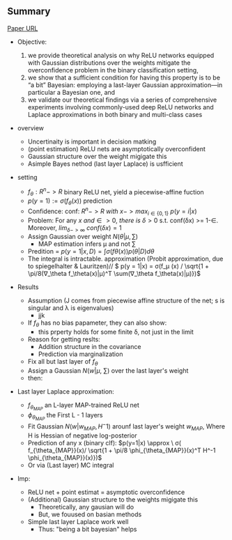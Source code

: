 ## Summary

[Paper URL](http://proceedings.mlr.press/v119/kristiadi20a/kristiadi20a.pdf)


- Objective:
  1. we provide theoretical analysis on why ReLU networks equipped with Gaussian distributions over the weights mitigate the overconfidence problem in the binary classification setting,
  2. we show that a sufficient condition for having this property is to be “a bit” Bayesian: employing a last-layer Gaussian approximation—in particular a Bayesian one, and
  3. we validate our theoretical findings via a series of comprehensive experiments involving commonly-used deep ReLU networks and Laplace approximations in both binary and multi-class cases

- overview
  - Uncertinaity is important in decision matking 
  - (point estimation) ReLU nets are asymptotically overconfident
  - Gaussian structure over the weight migigate this 
  - Asimple Bayes nethod (last layer Laplace) is usfficient


- setting
  - $`f_{\theta}: R^n -> R`$ binary ReLU net, yield a piecewise-affine fuction
  - $`p(y=1):= \sigma(f_{\theta}(x))`$  prediction
  - Confidence: conf: $`R^n -> R \ with \ x -> max_{i∈ \{0,1\}} \ p(y = i|x)`$
  - Problem: For any $`x \ and ∈ > 0, \ there \ is \ δ > 0 `$ s.t. conf(δx) >= 1-∈. Moreover, $`lim_{δ->∞} \ conf(δx) = 1`$
  - Assign Gaussian over weight $`N(\theta|µ, \sum)`$
    - MAP estimation infers µ and not $`\sum`$
  - Predition = $`p(y = 1|x, D) = \int σ(fθ(x)) p(θ|D) dθ`$
  - The integral is intractable. approximation (Probit approximation, due to spiegelhalter & Lauritzen)//
   $` p(y = 1|x) = σ(f_µ (x) / \sqrt{1 + \pi/8(∇_\theta f_\theta(x)|µ)^T \sum(∇_\theta f_\theta(x)|µ)})`$

- Results
  - Assumption (J comes from piecewise affine structure of the net; s is singular and λ is eigenvalues)
    - jjk
  - If $` f_\theta`$ has no bias papameter, they can also show:
    - this prperty holds for some finite δ, not just in the limit 
  - Reason for getting reslts:
    - Addition structure in the covariance
    - Prediction via marginalization
  - Fix all but last layer of $`f_\theta`$
  - Assign a Gaussian $`N(w|µ,\ \sum)`$ over the last layer's weight
  - then:
 
- Last layer Laplace approximation:
  - $`f_{\theta_{MAP}}`$ an L-layer MAP-trained ReLU net
  - $`\phi_{\theta_{MAP}}`$ the First L - 1 layers
  - Fit Gaussian $`N(w|w_{MAP}, H^-1)`$ arounf last layer's weight $`w_{MAP}`$, Where H is Hessian of negative log-posterior
  - Prediction of any x (binary clf):
      $`p(y=1|x) \approx \ σ( f_{\theta_{MAP}}(x)/ \sqrt{1 + \pi/8 \phi_{\theta_{MAP}}(x)^T H^-1 \phi_{\theta_{MAP}}(x)})`$
  - Or via (Last layer) MC integral

- Imp:
  - ReLU net + point estimat = asymptotic overconfidence
  - (Additional) Gaussian structure to the weights migigate this
    - Theoretically, any gausian will do
    - But, we fouused on basian methods
  - Simple last layer Laplace work well
    - Thus: "being a bit bayesian" helps
